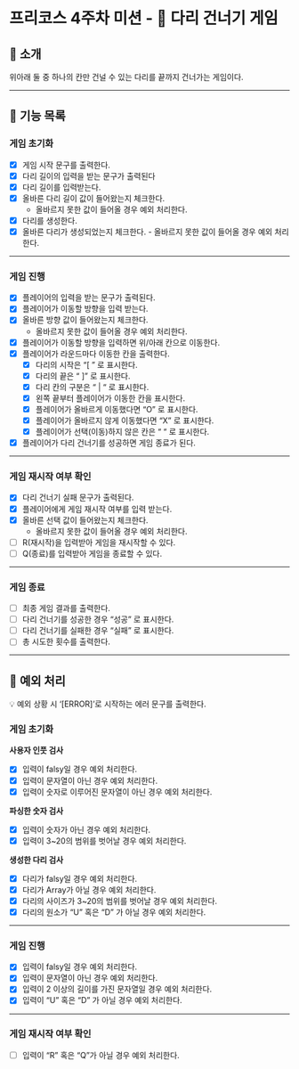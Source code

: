 # 프리코스 4주차 미션 - 🦑 다리 건너기 게임

## 🦑 소개

위아래 둘 중 하나의 칸만 건널 수 있는 다리를 끝까지 건너가는 게임이다.

---

## 🚀 기능 목록

### 게임 초기화

- [x]  게임 시작 문구를 출력한다.
- [x]  다리 길이의 입력을 받는 문구가 출력된다
- [x]  다리 길이를 입력받는다.
- [x]  올바른 다리 길이 값이 들어왔는지 체크한다.
    - 올바르지 못한 값이 들어올 경우 예외 처리한다.
- [x]  다리를 생성한다.
- [x]  올바른 다리가 생성되었는지 체크한다.
		- 올바르지 못한 값이 들어올 경우 예외 처리한다.

---

### 게임 진행

- [x]  플레이어의 입력을 받는 문구가 출력된다.
- [x]  플레이어가 이동할 방향을 입력 받는다.
- [x]  올바른 방향 값이 들어왔는지 체크한다.
    - 올바르지 못한 값이 들어올 경우 예외 처리한다.
- [x]  플레이어가 이동할 방향을 입력하면 위/아래 칸으로 이동한다.
- [x]  플레이어가 라운드마다 이동한 칸을 출력한다.
    - [x]  다리의 시작은 “[ ” 로 표시한다.
    - [x]  다리의 끝은 “ ]” 로 표시한다.
    - [x]  다리 칸의 구분은 “ | “ 로 표시한다.
    - [x]  왼쪽 끝부터 플레이어가 이동한 칸을 표시한다.
    - [x]  플레이어가 올바르게 이동했다면 “O” 로 표시한다.
    - [x]  플레이어가 올바르지 않게 이동했다면 “X” 로 표시한다.
    - [x]  플레이어가 선택(이동)하지 않은 칸은 “ “ 로 표시한다.
- [x]  플레이어가 다리 건너기를 성공하면 게임 종료가 된다.

---

### 게임 재시작 여부 확인

- [x]  다리 건너기 실패 문구가 출력된다.
- [x]  플레이어에게 게임 재시작 여부를 입력 받는다.
- [x]  올바른 선택 값이 들어왔는지 체크한다.
    - 올바르지 못한 값이 들어올 경우 예외 처리한다.
- [ ]  R(재시작)을 입력받아 게임을 재시작할 수 있다.
- [ ]  Q(종료)를 입력받아 게임을 종료할 수 있다.

---

### 게임 종료

- [ ]  최종 게임 결과를 출력한다.
- [ ]  다리 건너기를 성공한 경우 “성공” 로 표시한다.
- [ ]  다리 건너기를 실패한 경우 “실패” 로 표시한다.
- [ ]  총 시도한 횟수를 출력한다.

---

## 🧨 예외 처리

<aside>
💡 예외 상황 시 ‘[ERROR]’로 시작하는 에러 문구를 출력한다.

</aside>

### 게임 초기화

**사용자 인풋 검사**

- [x]  입력이 falsy일 경우 예외 처리한다.
- [x]  입력이 문자열이 아닌 경우 예외 처리한다.
- [x]  입력이 숫자로 이루어진 문자열이 아닌 경우 예외 처리한다.

**파싱한 숫자 검사**

- [x]  입력이 숫자가 아닌 경우 예외 처리한다.
- [x]  입력이 3~20의 범위를 벗어날 경우 예외 처리한다.

**생성한 다리 검사**

- [x]  다리가 falsy일 경우 예외 처리한다.
- [x]  다리가 Array가 아닐 경우 예외 처리한다.
- [x]  다리의 사이즈가 3~20의 범위를 벗어날 경우 예외 처리한다.
- [x]  다리의 원소가 “U” 혹은 “D” 가 아닐 경우 예외 처리한다.

---

### 게임 진행

- [x]  입력이 falsy일 경우 예외 처리한다.
- [x]  입력이 문자열이 아닌 경우 예외 처리한다.
- [x]  입력이 2 이상의 길이를 가진 문자열일 경우 예외 처리한다.
- [x]  입력이 “U” 혹은 “D” 가 아닐 경우 예외 처리한다.

---

### 게임 재시작 여부 확인

- [ ]  입력이 “R” 혹은 “Q”가 아닐 경우 예외 처리한다.